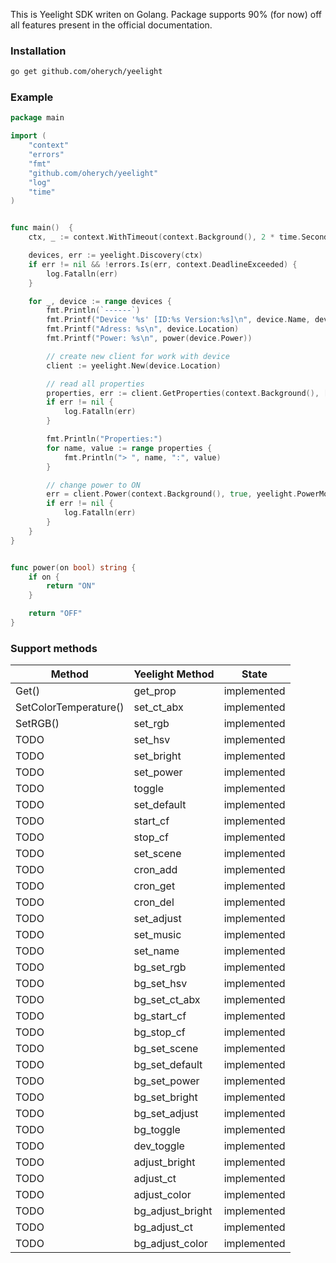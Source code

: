 This is Yeelight SDK writen on Golang. Package supports 90% (for now) off all features present in the official documentation. 

### Installation
```sh
go get github.com/oherych/yeelight
```

### Example

```go
package main

import (
	"context"
	"errors"
	"fmt"
	"github.com/oherych/yeelight"
	"log"
	"time"
)


func main()  {
	ctx, _ := context.WithTimeout(context.Background(), 2 * time.Second)

	devices, err := yeelight.Discovery(ctx)
	if err != nil && !errors.Is(err, context.DeadlineExceeded) {
		log.Fatalln(err)
	}

	for _, device := range devices {
		fmt.Println(`------`)
		fmt.Printf("Device '%s' [ID:%s Version:%s]\n", device.Name, device.ID, device.FirmwareVersion)
		fmt.Printf("Adress: %s\n", device.Location)
		fmt.Printf("Power: %s\n", power(device.Power))

		// create new client for work with device
		client := yeelight.New(device.Location)

		// read all properties
		properties, err := client.GetProperties(context.Background(), []string{yeelight.PropertyPower, yeelight.PropertyColorMode, yeelight.PropertyBright})
		if err != nil {
			log.Fatalln(err)
		}

		fmt.Println("Properties:")
		for name, value := range properties {
			fmt.Println("> ", name, ":", value)
		}

		// change power to ON
		err = client.Power(context.Background(), true, yeelight.PowerModeDefault, yeelight.AffectSudden, time.Second)
		if err != nil {
			log.Fatalln(err)
		}
	}
}


func power(on bool) string {
	if on {
		return "ON"
	}

	return "OFF"
}
```

### Support methods


| Method  |  Yeelight  Method    |    State    |
|-----------------------|--------------|-------------|
| Get()                 |  get_prop    | implemented |
| SetColorTemperature() |  set_ct_abx  | implemented |
| SetRGB()              |  set_rgb     | implemented |
| TODO |  set_hsv  | implemented |
| TODO |  set_bright  | implemented |
| TODO |  set_power  | implemented |
| TODO |  toggle  | implemented |
| TODO |  set_default  | implemented |
| TODO |  start_cf  | implemented |
| TODO |  stop_cf  | implemented |
| TODO |  set_scene  | implemented |
| TODO |  cron_add  | implemented |
| TODO |  cron_get  | implemented |
| TODO |  cron_del  | implemented |
| TODO |  set_adjust  | implemented |
| TODO |  set_music  | implemented |
| TODO |  set_name  | implemented |
| TODO |  bg_set_rgb  | implemented |
| TODO |  bg_set_hsv  | implemented |
| TODO |  bg_set_ct_abx  | implemented |
| TODO |  bg_start_cf  | implemented |
| TODO |  bg_stop_cf  | implemented |
| TODO |  bg_set_scene  | implemented |
| TODO |  bg_set_default  | implemented |
| TODO |  bg_set_power  | implemented |
| TODO |  bg_set_bright  | implemented |
| TODO |  bg_set_adjust  | implemented |
| TODO |  bg_toggle  | implemented |
| TODO |  dev_toggle  | implemented |
| TODO |  adjust_bright  | implemented |
| TODO |  adjust_ct  | implemented |
| TODO |  adjust_color  | implemented |
| TODO |  bg_adjust_bright  | implemented |
| TODO |  bg_adjust_ct  | implemented |
| TODO |  bg_adjust_color  | implemented |


